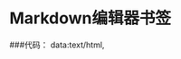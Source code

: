 Markdown编辑器书签
========================

###代码：
    data:text/html,
    <style type="text/css">
        #e{
            position:absolute;
            top:0;
            right:50%;
            bottom:0;
            left:0;
        } 
     
        #c{
            position:absolute;
            overflow:auto;
            top:0;
            right:0;
            bottom:0;
            left:50%;
        }
    </style>
     
    <div id="e"></div>
    <div id="c"></div>
     
    <script src="http://d1n0x3qji82z53.cloudfront.net/src-min-noconflict/ace.js" 
            type="text/javascript" 
            charset="utf-8"></script>
    <script src="http://cdnjs.cloudflare.com/ajax/libs/showdown/0.3.1/showdown.min.js"></script>
     
    <script> 
        function showResult(e){
            consoleEl.innerHTML=e
        }
        
        var e=ace.edit("e");
        e.setTheme("ace/theme/monokai");
        e.getSession().setMode("ace/mode/markdown");
        document.getElementById('e').style.fontSize='14px';
        var consoleEl = document.getElementById("c");
        var converter = new Showdown.converter;
        
        e.on("change",function(){
            var n=e.getSession().getMode().$id;
            if(n == "ace/mode/markdown"){
                showResult(converter.makeHtml(e.getValue()))
            }
        });
    </script>

###使用方法：
将「bookmark」文件内容保存与书签中即可。
